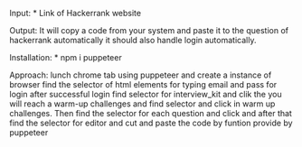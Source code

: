 
Input:
    * Link of Hackerrank website

Output:
    It will copy a code from your system and 
    paste it to the question of hackerrank automatically
    it should also handle login automatically.


Installation:
    * npm i puppeteer

Approach:
    lunch chrome tab using puppeteer and create a instance of browser
    find the selector of html elements for typing email and pass for login 
    after successful login find selector for interview_kit and clik
    the you will reach a warm-up challenges and find selector and click in warm up challenges.
    Then find the selector for each question and click and after that find the selector for
    editor and cut and paste the code by funtion provide by puppeteer

